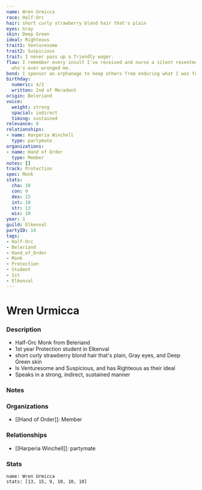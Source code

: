 ```yaml
---
name: Wren Urmicca
race: Half-Orc
hair: short curly strawberry blond hair that's plain
eyes: Gray
skin: Deep Green
ideal: Righteous
trait1: Venturesome
trait2: Suspicious
trait: I never pass up a friendly wager.
flaw: I remember every insult I've received and nurse a silent resentment toward anyone
  who's ever wronged me.
bond: I sponsor an orphanage to keep others from enduring what I was forced to endure.
birthday:
  numeric: 4/2
  written: 2nd of Moradent
origin: Beleriand
voice:
  weight: strong
  spacial: indirect
  timing: sustained
relevance: 0
relationships:
- name: Harperia Winchell
  type: partymate
organizations:
- name: Hand of Order
  type: Member
notes: []
track: Protection
spec: Monk
stats:
  cha: 10
  con: 9
  dex: 15
  int: 10
  str: 13
  wis: 10
year: 1
guild: Elkenval
partyID: 14
tags:
- Half-Orc
- Beleriand
- Hand_of_Order
- Monk
- Protection
- Student
- 1st
- Elkenval
---
```

# Wren Urmicca
### Description
- Half-Orc Monk from Beleriand
- 1st year Protection student in Elkenval
- short curly strawberry blond hair that's plain, Gray eyes, and Deep Green skin
- Is Venturesome and Suspicious, and has Righteous as their ideal
- Speaks in a strong, indirect, sustained manner

### Notes

### Organizations
- [[Hand of Order]]: Member

### Relationships
- [[Harperia Winchell]]: partymate

### Stats
```statblock
name: Wren Urmicca
stats: [13, 15, 9, 10, 10, 10]
```